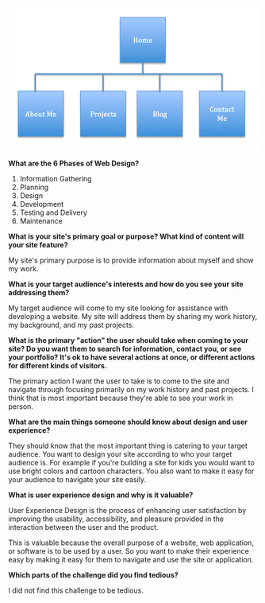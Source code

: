 ![Site Map](/week-2/imgs/site-map.png
)

**What are the 6 Phases of Web Design?**

  1. Information Gathering
  2. Planning
  3. Design
  4. Development
  5. Testing and Delivery
  6. Maintenance

**What is your site's primary goal or purpose? What kind of content will your site feature?**

My site's primary purpose is to provide information about myself and show my work.

**What is your target audience's interests and how do you see your site addressing them?**

My target audience will come to my site looking for assistance with developing a website. My site will address them by sharing my work history, my background, and my past projects.

**What is the primary "action" the user should take when coming to your site? Do you want them to search for information, contact you, or see your portfolio? It's ok to have several actions at once, or different actions for different kinds of visitors.**

The primary action I want the user to take is to come to the site and navigate through focusing primarily on my work history and past projects. I think that is most important because they're able to see your work in person.

**What are the main things someone should know about design and user experience?**

They should know that the most important thing is catering to your target audience. You want to design your site according to who your target audience is. For example if you're building a site for kids you would want to use bright colors and cartoon characters. You also want to make it easy for your audience to navigate your site easily.

**What is user experience design and why is it valuable?**

User Experience Design is the process of enhancing user satisfaction by improving the usability, accessibility, and pleasure provided in the interaction between the user and the product.

This is valuable because the overall purpose of a website, web application, or software is to be used by a user. So you want to make their experience easy by making it easy for them to navigate and use the site or application.

**Which parts of the challenge did you find tedious?**

I did not find this challenge to be tedious.